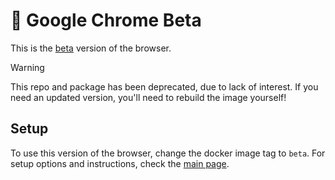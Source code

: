 # 🔮 Google Chrome Beta
This is the [beta][beta] version of the browser.

> [!WARNING]
> This repo and package has been deprecated, due to lack of interest. If you need an updated version, you'll need to rebuild the image yourself!

## Setup
To use this version of the browser, change the docker image tag to `beta`. For setup options and instructions, check the [main page][main].


[beta]: https://www.google.com/chrome/beta/
[main]: https://github.com/tibor309/chrome/tree/main
